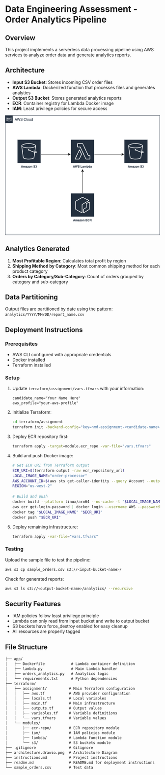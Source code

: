 # Data Engineering Assessment - Order Analytics Pipeline

## Overview
This project implements a serverless data processing pipeline using AWS services to analyze order data and generate analytics reports.

## Architecture
- **Input S3 Bucket**: Stores incoming CSV order files
- **AWS Lambda**: Dockerized function that processes files and generates analytics
- **Output S3 Bucket**: Stores generated analytics reports
- **ECR**: Container registry for Lambda Docker image
- **IAM**: Least privilege policies for secure access

![Architecture Diagram](architecture.drawio.png)

## Analytics Generated
1. **Most Profitable Region**: Calculates total profit by region
2. **Shipping Method by Category**: Most common shipping method for each product category
3. **Orders by Category/Sub-Category**: Count of orders grouped by category and sub-category

## Data Partitioning
Output files are partitioned by date using the pattern: `analytics/YYYY/MM/DD/report_name.csv`

## Deployment Instructions

### Prerequisites
- AWS CLI configured with appropriate credentials
- Docker installed
- Terraform installed

### Setup
1. Update `terraform/assignment/vars.tfvars` with your information:
   ```
   candidate_name="Your Name Here"
   aws_profile="your-aws-profile"
   ```

2. Initialize Terraform:
   ```bash
   cd terraform/assignment
   terraform init -backend-config="key=nmd-assignment-<candidate-name>.tfstate"
   ```

3. Deploy ECR repository first:
   ```bash
   terraform apply -target=module.ecr_repo -var-file="vars.tfvars"
   ```

4. Build and push Docker image:
   ```bash
   # Get ECR URI from Terraform output
   ECR_URI=$(terraform output -raw ecr_repository_url)
   LOCAL_IMAGE_NAME="order-processor"
   AWS_ACCOUNT_ID=$(aws sts get-caller-identity --query Account --output text)
   REGION="us-west-2"
   
   # Build and push
   docker build --platform linux/arm64 --no-cache -t "$LOCAL_IMAGE_NAME" ./app
   aws ecr get-login-password | docker login --username AWS --password-stdin "$AWS_ACCOUNT_ID.dkr.ecr.$REGION.amazonaws.com"
   docker tag "$LOCAL_IMAGE_NAME" "$ECR_URI"
   docker push "$ECR_URI"
   ```

5. Deploy remaining infrastructure:
   ```bash
   terraform apply -var-file="vars.tfvars"
   ```

### Testing
Upload the sample file to test the pipeline:
```bash
aws s3 cp sample_orders.csv s3://<input-bucket-name>/
```

Check for generated reports:
```bash
aws s3 ls s3://<output-bucket-name>/analytics/ --recursive
```

## Security Features
- IAM policies follow least privilege principle
- Lambda can only read from input bucket and write to output bucket
- S3 buckets have force_destroy enabled for easy cleanup
- All resources are properly tagged

## File Structure
```
├── app/
│   ├── Dockerfile            # Lambda container definition
│   ├── lambda.py             # Main Lambda handler
│   ├── orders_analytics.py   # Analytics logic
│   └── requirements.txt      # Python dependencies
├── terraform/
│   ├── assignment/          # Main Terraform configuration
│   │   ├── aws.tf           # AWS provider configuration
│   │   ├── locals.tf        # Local variables
│   │   ├── main.tf          # Main infrastructure
│   │   ├── outputs.tf       # Output values
│   │   ├── variables.tf     # Variable definitions
│   │   └── vars.tfvars      # Variable values
│   └── modules/
│       ├── ecr-repo/        # ECR repository module
│       ├── iam/             # IAM policies module
│       ├── lambda/          # Lambda function module
│       └── s3/              # S3 buckets module
├── .gitignore               # Gitignore
├── architecture.drawio.png  # Architecture Diagram
├── instructions.md          # Project instructions
├── readme.md                # README.md for deployment instructions
└── sample_orders.csv        # Test data
```